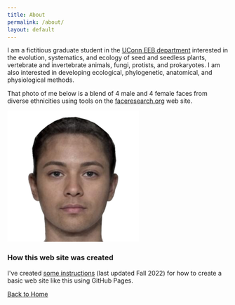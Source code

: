 ```yaml
---
title: About
permalink: /about/
layout: default
---
```


I am a fictitious graduate student in the [UConn EEB department](https://eeb.uconn.edu) interested in the evolution, systematics, and ecology of seed and seedless plants, vertebrate and invertebrate animals, fungi, protists, and prokaryotes. I am also interested in developing ecological, phylogenetic, anatomical, and physiological methods.

That photo of me below is a blend of 4 male and 4 female faces from diverse ethnicities using tools on the [faceresearch.org](https://faceresearch.org) web site.

![Image of E. E. B. Grad](/assets/images/headshot.png "Photo of E. E. B. Grad")

### How this web site was created

I've created [some instructions](/howto/) (last updated Fall 2022) for how to create a basic web site like this using GitHub Pages.

[Back to Home](/)

